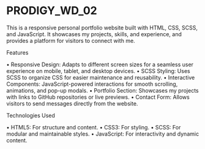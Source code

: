 # PRODIGY_WD_02 
This is a responsive personal portfolio website built with HTML, CSS, SCSS, and JavaScript. It showcases my projects, skills, and experience, and provides a platform for visitors to connect with me.

Features

• Responsive Design: Adapts to different screen sizes for a seamless user experience on mobile, tablet, and desktop devices.
• SCSS Styling: Uses SCSS to organize CSS for easier maintenance and reusability.
• Interactive Components: JavaScript-powered interactions for smooth scrolling, animations, and pop-up modals.
• Portfolio Section: Showcases my projects with links to GitHub repositories or live previews.
• Contact Form: Allows visitors to send messages directly from the website.

Technologies Used

• HTML5: For structure and content.
• CSS3: For styling.
• SCSS: For modular and maintainable styles.
• JavaScript: For interactivity and dynamic content.
